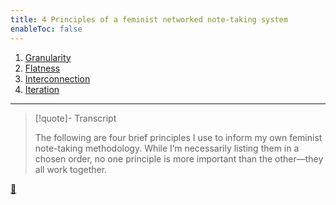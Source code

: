 ```yaml
---
title: 4 Principles of a feminist networked note-taking system
enableToc: false
---
```


1. [Granularity](Granularity.md)
1. [Flatness](Flatness.md)
1. [Interconnection](Interconnection.md)
1. [Iteration](Iteration.md)

---

 >  
 >  [!quote]- Transcript
 > 
 > The following are four brief principles I use to inform my own feminist note-taking methodology. While I’m necessarily listing them in a chosen order, no one principle is more important than the other—they all work together.

[📖](../Paper/Four%20principles%20of%20a%20feminist%20note-taking%20methodology.md)
